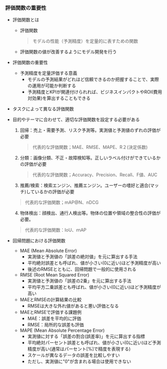 ### 評価関数の重要性
* 評価関数とは
  * 評価関数
    > モデルの性能（予測精度）を定量的に表すための関数
  * 評価関数の値が改善するようにモデル開発を行う
* 評価関数の重要性
  * 予測精度を定量評価する意義
    *  モデルの予測結果がどれほど信頼できるのか把握することで、実際の運用が可能か判断する
    *  予測精度とKPIが関連付けられれば、ビジネスインパクトやROI(費用対効果)を算出することもできる
 * タスクによって異なる評価関数
  * 目的やテーマに合わせて、適切な評価関数を設定する必要がある
    1. 回帰：売上・需要予測、リスク予測等。実測値と予測値のずれの評価が必要
       > 代表的な評価関数；MAE、RMSE、MAPE、R２(決定係数)
    2. 分類：画像分類、不正・故障検知等。正しいラベル付けができているかの評価が必要
       > 代表的な評価関数；Accuracy、Precision、Recall、F値、AUC
    3.  推薦/検索：検索エンジン、推薦エンジン。ユーザーの嗜好と適合(マッチ)しているかの評価が必要
       > 代表的な評価関数；mAP@N、nDCG
    4.  物体検出：顔検出、通行人検出等。物体の位置や領域の整合性の評価が必要。
       > 代表的な評価関数：IoU、ｍAP

* 回帰問題における評価関数
  * MAE (Mean Absolute Error)
    * 実測値と予測値の「誤差の絶対値」を元に算出する手法
    *  平均絶対誤差とも呼ばれ、値が小さい(0に近い)ほど予測精度が高い
    *  後述のRMSEとともに、回帰問題で一般的に使用される 
  *  RMSE (Root Mean Squared Error)
     * 実測値と予測値の「誤差の2乗」を元に算出する手法
     * 平均平方二乗誤差とも呼ばれ、値が小さい(0に近い)ほど予測精度が高い 
  * MAEとRMSEの計算結果の比較
     * RMSEは大きな外れ値があると悪い評価となる  
  *  MAEとRMSEで評価する課題例
     * MAE：誤差を平均的に評価
     * RMSE：局所的な誤差も評価
  * MAPE (Mean Absolute Percentage Error)
    *  実測値に対する「誤差の割合(誤差率)」を元に算出する指標
    *  平均絶対パーセント誤差とも呼ばれ、値が小さい(0に近い)ほど予測精度が高い(通常はパーセント[%]で精度を表現する)
    *  スケールが異なるデータの誤差を比較しやすい
    *  ただし、実測値に"0"が含まれる場合は使用できない
